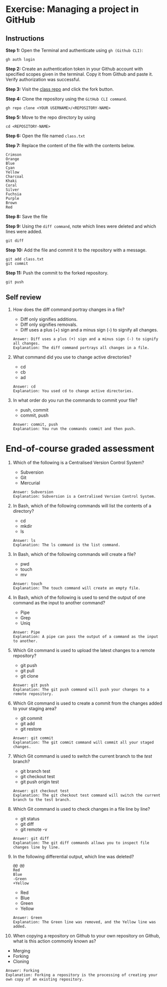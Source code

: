 # Exercise: Managing a project in GitHub

## Instructions

__Step 1:__ Open the Terminal and authenticate using `gh (Github CLI)`:
```
gh auth login
```

__Step 2:__ Create an authentication token in your Github account with specified scopes given in the terminal. Copy it from Github and paste it. Verify authorization was successful.

__Step 3:__ Visit the [class repo](https://github.com/Meta-Front-End-Developer-PC/m4l1_managing_a_project) and click the fork button.

__Step 4:__ Clone the repository using the `GitHub CLI command`.
```
gh repo clone <YOUR USERNAME>/<REPOSITORY-NAME>
```

__Step 5:__ Move to the repo directory by using 
```
cd <REPOSITORY-NAME>
```

__Step 6:__ Open the file named `class.txt`

__Step 7:__ Replace the content of the file with the contents below.
```
Crimson
Orange
Blue
Cyan
Yellow
Charcoal
Khaki
Coral
Silver
Fuchsia
Purple
Brown
Red
```

__Step 8:__ Save the file

__Step 9:__ Using the `diff command`, note which lines were deleted and which lines were added.
```
git diff
```
 
__Step 10:__ Add the file and commit it to the repository with a message.
```
git add class.txt
git commit
```

__Step 11:__ Push the commit to the forked repository.
```
git push
```

## Self review

1. How does the diff command portray changes in a file?
   - Diff only signifies additions.
   - Diff only signifies removals.
   - Diff uses a plus (+) sign and a minus sign (-) to signify all changes.
   ```
   Answer: Diff uses a plus (+) sign and a minus sign (-) to signify all changes.
   Explanation: The diff command portrays all changes in a file.
   ```

2. What command did you use to change active directories?
   - cd
   - cb
   - ad
   ```
   Answer: cd
   Explanation: You used cd to change active directories.
   ```

3. In what order do you run the commands to commit your file?
   - push, commit
   - commit, push
   ```
   Answer: commit, push
   Explanation: You run the commands commit and then push.
   ```



# End-of-course graded assessment

1. Which of the following is a Centralised Version Control System?
   - Subversion
   - Git
   - Mercurial
   ```
   Answer: Subversion
   Explanation: Subversion is a Centralised Version Control System.
   ```

2. In Bash, which of the following commands will list the contents of a directory?
   - cd
   - mkdir
   - ls
   ```
   Answer: ls
   Explanation: The ls command is the list command.
   ```

3. In Bash, which of the following commands will create a file?
   - pwd
   - touch
   - mv
   ```
   Answer: touch
   Explanation: The touch command will create an empty file.
   ```

4. In Bash, which of the following is used to send the output of one command as the input to another command?
   - Pipe
   - Grep
   - Uniq
   ```
   Answer: Pipe
   Explanation: A pipe can pass the output of a command as the input to another.
   ```

5. Which Git command is used to upload the latest changes to a remote repository?
   - git push
   - git pull
   - git clone
   ```
   Answer: git push
   Explanation: The git push command will push your changes to a remote repository.
   ```

6. Which Git command is used to create a commit from the changes added to your staging area?
   - git commit
   - git add
   - git restore
   ```
   Answer: git commit
   Explanation: The git commit command will commit all your staged changes.
   ```

7. Which Git command is used to switch the current branch to the _test_ branch?
   - git branch test
   - git checkout test
   - git push origin test
   ```
   Answer: git checkout test
   Explanation: The git checkout test command will switch the current branch to the test branch.
   ```

8. Which Git command is used to check changes in a file line by line?
   - git status
   - git diff
   - git remote -v
   ```
   Answer: git diff
   Explanation: The git diff commands allows you to inspect file changes line by line.
   ```

9. In the following differential output, which line was deleted?
   ```
   @@ @@
   Red
   Blue
   -Green
   +Yellow
   ```
   - Red
   - Blue
   - Green
   - Yellow
   ```
   Answer: Green
   Explanation: The Green line was removed, and the Yellow line was added.
   ```

10. When copying a repository on Github to your own repository on Github, what is this action commonly known as?
   - Merging
   - Forking
   - Cloning
   ```
   Answer: Forking
   Explanation: Forking a repository is the processing of creating your own copy of an existing repository.
   ```